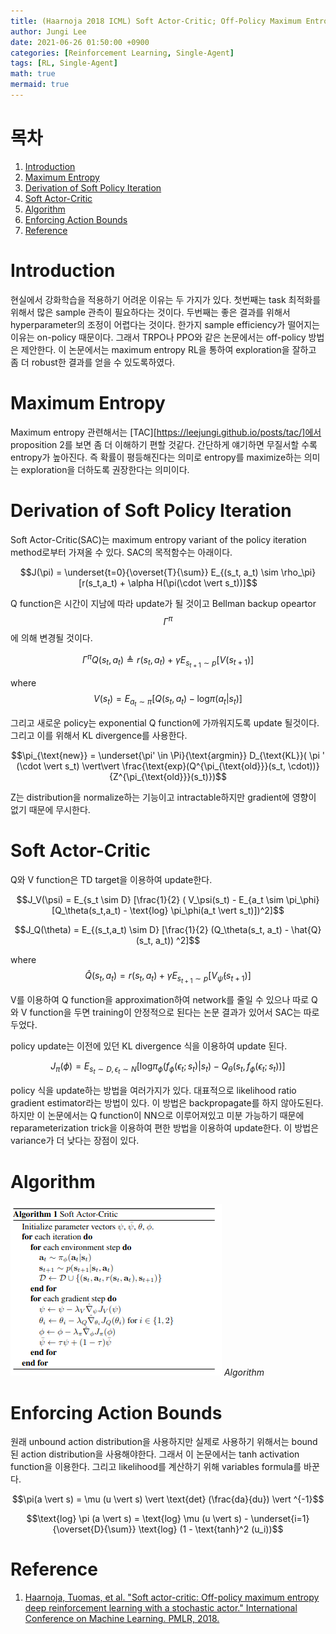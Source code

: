 ```yaml
---
title: (Haarnoja 2018 ICML) Soft Actor-Critic; Off-Policy Maximum Entropy Deep Reinforcement Learning with a Stochastic Actor
author: Jungi Lee
date: 2021-06-26 01:50:00 +0900
categories: [Reinforcement Learning, Single-Agent]
tags: [RL, Single-Agent]
math: true
mermaid: true
---
```

# 목차 
1. [Introduction](#introduction)  
1. [Maximum Entropy](#maximum-entropy)  
1. [Derivation of Soft Policy Iteration](#derivation-of-soft-policy-iteration)  
1. [Soft Actor-Critic](#soft-actor-critic)  
1. [Algorithm](#algorithm)  
1. [Enforcing Action Bounds](#enforcing-action-bounds)  
1. [Reference](#reference)  

# Introduction

현실에서 강화학습을 적용하기 어려운 이유는 두 가지가 있다. 첫번째는 task 최적화를 위해서 많은 sample 관측이 필요하다는 것이다. 두번째는 좋은 결과를 위해서 hyperparameter의 조정이 어렵다는 것이다. 한가지 sample efficiency가 떨어지는 이유는 on-policy 때문이다. 그래서 TRPO나 PPO와 같은 논문에서는 off-policy 방법은 제안한다. 이 논문에서는 maximum entropy RL을 통하여 exploration을 잘하고 좀 더 robust한 결과를 얻을 수 있도록하였다. 

# Maximum Entropy

Maximum entropy 관련해서는 [TAC][https://leejungi.github.io/posts/tac/]에서 proposition 2를 보면 좀 더 이해하기 편할 것같다. 간단하게 얘기하면 무질서할 수록 entropy가 높아진다. 즉 확률이 평등해진다는 의미로 entropy를 maximize하는 의미는 exploration을 더하도록 권장한다는 의미이다. 


# Derivation of Soft Policy Iteration

Soft Actor-Critic(SAC)는 maximum entropy variant of the policy iteration method로부터 가져올 수 있다. 
SAC의 목적함수는 아래이다.

$$J(\pi) = \underset{t=0}{\overset{T}{\sum}} E_{(s_t, a_t) \sim \rho_\pi} [r(s_t,a_t) + \alpha H(\pi(\cdot \vert s_t))]$$

Q function은 시간이 지남에 따라 update가 될 것이고 Bellman backup opeartor $$\Gamma^\pi$$에 의해 변경될 것이다.

$$\Gamma^\pi Q(s_t, a_t) \triangleq r(s_t, a_t) +\gamma E_{s_{t+1} \sim p} [V(s_{t+1})]$$

where $$V(s_t) = E_{a_t \sim \pi} [Q(s_t, a_t) - \text{log} \pi(a_t  \vert s_t)]$$

그리고 새로운 policy는 exponential Q function에 가까워지도록 update 될것이다. 그리고 이를 위해서 KL divergence를 사용한다.

$$\pi_{\text{new}} = \underset{\pi' \in \Pi}{\text{argmin}} D_{\text{KL}}( \pi ' (\cdot \vert s_t) \vert\vert \frac{\text{exp}(Q^{\pi_{\text{old}}}(s_t, \cdot))}{Z^{\pi_{\text{old}}}(s_t)})$$

Z는 distribution을 normalize하는 기능이고 intractable하지만 gradient에 영향이 없기 때문에 무시한다.

# Soft Actor-Critic

Q와 V function은 TD target을 이용하여 update한다.

$$J_V(\psi) = E_{s_t \sim D} [\frac{1}{2} ( V_\psi(s_t) - E_{a_t \sim \pi_\phi}[Q_\theta(s_t,a_t) - \text{log} \pi_\phi(a_t \vert s_t)])^2]$$

$$J_Q(\theta) = E_{(s_t,a_t) \sim D} [\frac{1}{2} (Q_\theta(s_t, a_t) - \hat{Q} (s_t, a_t)) ^2]$$

where $$\hat{Q} (s_t, a_t) = r(s_t, a_t) + \gamma E_{s_{t+1} \sim p} [V_{\bar{\psi}}(s_{t+1})]$$

V를 이용하여 Q function을 approximation하여 network를 줄일 수 있으나 따로 Q와 V function을 두면 training이 안정적으로 된다는 논문 결과가 있어서 SAC는 따로 두었다.

policy update는 이전에 있던 KL divergence 식을 이용하여 update 된다.

$$J_{\pi}(\phi) = E_{s_t \sim D, \epsilon_t \sim N}[\text{log} \pi_\phi (f_\phi(\epsilon_t;s_t)\vert s_t) - Q_\theta (s_t, f_\phi(\epsilon_t ; s_t))]$$

policy 식을 update하는 방법을 여러가지가 있다. 대표적으로 likelihood ratio gradient estimator라는 방법이 있다. 이 방법은 backpropagate를 하지 않아도된다. 하지만 이 논문에서는 Q function이 NN으로 이루어져있고 미분 가능하기 때문에 reparameterization trick을 이용하여 편한 방법을 이용하여 update한다. 이 방법은 variance가 더 낮다는 장점이 있다.

# Algorithm

![algorithm][algo]
_Algorithm_


# Enforcing Action Bounds

원래 unbound action distribution을 사용하지만 실제로 사용하기 위해서는 bound된 action distribution을 사용해야한다. 그래서 이 논문에서는 tanh activation function을 이용한다. 그리고 likelihood를 계산하기 위해 variables formula를 바꾼다.

$$\pi(a \vert s) = \mu (u \vert s) \vert \text{det} (\frac{da}{du}) \vert ^{-1}$$

$$\text{log} \pi (a \vert s) = \text{log} \mu (u \vert s) - \underset{i=1}{\overset{D}{\sum}} \text{log} (1 - \text{tanh}^2 (u_i))$$



# Reference
1. [Haarnoja, Tuomas, et al. "Soft actor-critic: Off-policy maximum entropy deep reinforcement learning with a stochastic actor." International Conference on Machine Learning. PMLR, 2018.][paper]

[paper]: https://arxiv.org/pdf/1801.01290.pdf

[algo]: /assets/img/Single-agent/SAC/algo.png

